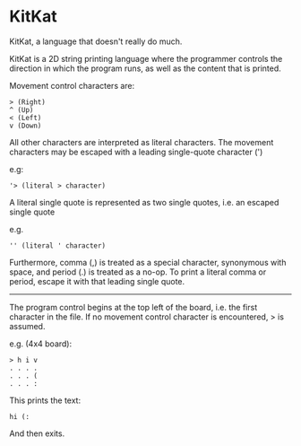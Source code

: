 KitKat
======

KitKat, a language that doesn't really do much.  

KitKat is a 2D string printing language where the programmer controls the
direction in which the program runs, as well as the content that is printed.  

Movement control characters are:  

    > (Right)
    ^ (Up)
    < (Left)
    v (Down)

All other characters are interpreted as literal characters. The movement
characters may be escaped with a leading single-quote character (')  

e.g:  

    '> (literal > character)

A literal single quote is represented as two single quotes, i.e. an escaped
single quote  

e.g.  

    '' (literal ' character)

Furthermore, comma (,) is treated as a special character, synonymous with space,
and period (.) is treated as a no-op. To print a literal comma or period, escape
it with that leading single quote.  

---  

The program control begins at the top left of the board, i.e. the first
character in the file. If no movement control character is encountered, > is
assumed.  

e.g. (4x4 board):  

    > h i v
    . . . .
    . . . (
    . . . :

This prints the text:

    hi (:

And then exits.
